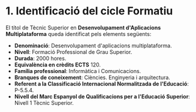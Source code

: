 # 1. Identificació del cicle Formatiu

<!-- 
El  primer  requeriment  d'un  projecte  curricular  és  la  identificació.  Per  a  això  serà necessari especificar la denominació oficial, la família professional i qualsevol dada que identifique el cicle formatiu desenrotllat en el projecte. A més, és necessari concretar el centre educatiu que el desplega amb la seua localització i l'equip educatiu responsable. 
-->

El títol de Tècnic Superior en **Desenvolupament d'Aplicacions Multiplataforma** queda identificat pels elements següents:

* **Denominació**: Desenvolupament d'aplicacions multiplataforma.
* **Nivell**: Formació Professional de Grau Superior.
* **Durada**: 2000 hores.
* **Equivalència en crèdits ECTS** 120.
* **Família professional**: Informàtica i Comunicacions.
* **Branques de coneixement**: Ciències. Enginyeria i arquitectura.
* **Referent a la Classificació Internacional Normalitzada de l'Educació**: P-5.5.4.
* **Nivell del Marc Espanyol de Qualificacions per a l'Educació Superior**: Nivell 1 Tècnic Superior.
